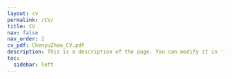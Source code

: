 ```yaml
---
layout: cv
permalink: /CV/
title: CV
nav: false
nav_order: 2
cv_pdf: ChenyuZhao_CV.pdf
description: This is a description of the page. You can modify it in '_pages/cv.md'. You can also change or remove the top pdf download button.
toc:
  sidebar: left
---
```

